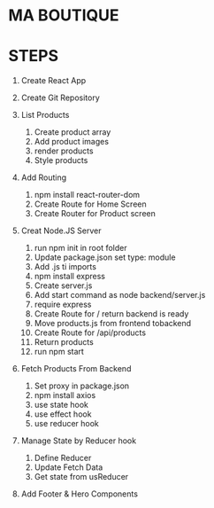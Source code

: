 # MA BOUTIQUE

# STEPS

1. Create React App

2. Create Git Repository

3. List Products

   1. Create product array
   2. Add product images
   3. render products
   4. Style products

4. Add Routing

   1. npm install react-router-dom
   2. Create Route for Home Screen
   3. Create Router for Product screen

5. Creat Node.JS Server

   1. run npm init in root folder
   2. Update package.json set type: module
   3. Add .js ti imports
   4. npm install express
   5. Create server.js
   6. Add start command as node backend/server.js
   7. require express
   8. Create Route for / return backend is ready
   9. Move products.js from frontend tobackend
   10. Create Route for /api/products
   11. Return products
   12. run npm start

6. Fetch Products From Backend

   1. Set proxy in package.json
   2. npm install axios
   3. use state hook
   4. use effect hook
   5. use reducer hook

7. Manage State by Reducer hook

   1. Define Reducer
   2. Update Fetch Data
   3. Get state from usReducer

8. Add Footer & Hero Components
